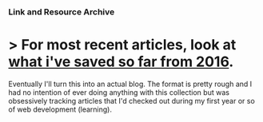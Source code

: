 ### Link and Resource Archive

# > For most recent articles, look at [what i've saved so far from 2016](https://github.com/newswim/article-archive/blob/master/Feb%202016%20-%20Dec%202016/readme.md).

Eventually I'll turn this into an actual blog. The format is pretty rough and I
had no intention of ever doing anything with this collection but was obsessively
tracking articles that I'd checked out during my first year or so of web
development (learning).
